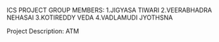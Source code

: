 ICS PROJECT 
GROUP MEMBERS:
1.JIGYASA TIWARI
2.VEERABHADRA NEHASAI
3.KOTIREDDY VEDA
4.VADLAMUDI JYOTHSNA


Project Description:
ATM

